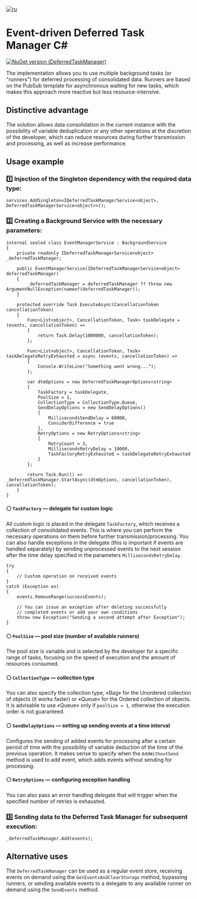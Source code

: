 [![ru](https://img.shields.io/badge/lang-ru-green.svg)](./README.ru.md)

# Event-driven Deferred Task Manager C#

[![NuGet version (DeferredTaskManager)](https://img.shields.io/nuget/v/DeferredTaskManager.svg?style=flat-square)](https://www.nuget.org/packages/DeferredTaskManager)


The implementation allows you to use multiple background tasks (or "runners") for deferred processing of consolidated data. Runners are based on the PubSub template for asynchronous waiting for new tasks, which makes this approach more reactive but less resource-intensive.

## Distinctive advantage

The solution allows data consolidation in the current instance with the possibility of variable deduplication or any other operations at the discretion of the developer, which can reduce resources during further transmission and processing, as well as increase performance.

## Usage example

### 1️⃣ Injection of the Singleton dependency with the required data type:

```
services.AddSingleton<IDeferredTaskManagerService<object>, DeferredTaskManagerService<object>>();
```

### 2️⃣ Creating a Background Service with the necessary parameters:

```
internal sealed class EventManagerService : BackgroundService
{
    private readonly IDeferredTaskManagerService<object> _deferredTaskManager;

    public EventManagerService(IDeferredTaskManagerService<object> deferredTaskManager)
    {
        _deferredTaskManager = deferredTaskManager ?? throw new ArgumentNullException(nameof(deferredTaskManager));
    }

    protected override Task ExecuteAsync(CancellationToken cancellationToken)
    {
        Func<List<object>, CancellationToken, Task> taskDelegate = (events, cancellationToken) =>
        {
            return Task.Delay(1000000, cancellationToken);
        };

        Func<List<object>, CancellationToken, Task> taskDelegateRetryExhausted = async (events, cancellationToken) =>
        {
            Console.WriteLine("Something went wrong...");
        };

        var dtmOptions = new DeferredTaskManagerOptions<string>
        {
            TaskFactory = taskDelegate,
            PoolSize = 1,
            CollectionType = CollectionType.Queue,
            SendDelayOptions = new SendDelayOptions()
            {
                MillisecondsSendDelay = 60000,
                ConsiderDifference = true
            },
            RetryOptions = new RetryOptions<string>
            {
                RetryCount = 3,
                MillisecondsRetryDelay = 10000,
                TaskFactoryRetryExhausted = taskDelegateRetryExhausted
            }
        };

        return Task.Run(() => _deferredTaskManager.StartAsync(dtmOptions, cancellationToken), cancellationToken);
    }
}
```

#### ⚪ ```TaskFactory``` — delegate for custom logic

All custom logic is placed in the delegate `TaskFactory`, which receives a collection of consolidated events. This is where you can perform the necessary operations on them before further transmission/processing. You can also handle exceptions in the delegate (this is important if events are handled separately) by sending unprocessed events to the next session after the time delay specified in the parameters `MillisecondsRetryDelay`.
```
try
{
    // Custom operation on received events
}
catch (Exception ex)
{
    events.RemoveRange(successEvents);

    // You can issue an exception after deleting successfully 
    // completed events or add your own conditions
    throw new Exception("Sending a second attempt after Exception");
}
```
#### ⚪ ```PoolSize``` — pool size (number of available runners)
The pool size is variable and is selected by the developer for a specific range of tasks, focusing on the speed of execution and the amount of resources consumed.
#### ⚪ ```CollectionType``` — collection type
You can also specify the collection type, «Bag» for the Unordered collection of objects (it works faster) or «Queue» for the Ordered collection of objects. It is advisable to use «Queue» only if `poolSize = 1`, otherwise the execution order is not guaranteed.
#### ⚪ ```SendDelayOptions``` — setting up sending events at a time interval
Configures the sending of added events for processing after a certain period of time with the possibility of variable deduction of the time of the previous operation. It makes sense to specify when the `AddWithoutSend` method is used to add event, which adds events without sending for processing.
#### ⚪ ```RetryOptions``` — configuring exception handling
You can also pass an error handling delegate that will trigger when the specified number of retries is exhausted. 

### 3️⃣ Sending data to the Deferred Task Manager for subsequent execution:

```
_deferredTaskManager.Add(events);
```
## Alternative uses
The `DeferredTaskManager` can be used as a regular event store, receiving events on demand using the `GetEventsAndClearStorage` method, bypassing runners, or sending available events to a delegate to any available runner on demand using the `SendEvents` method.
